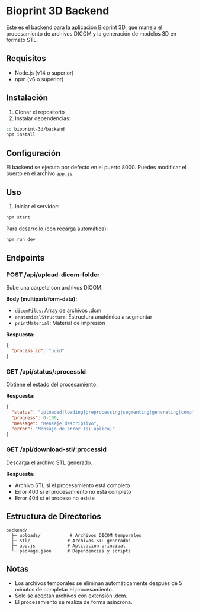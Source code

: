 # Bioprint 3D Backend

Este es el backend para la aplicación Bioprint 3D, que maneja el procesamiento de archivos DICOM y la generación de modelos 3D en formato STL.

## Requisitos

- Node.js (v14 o superior)
- npm (v6 o superior)

## Instalación

1. Clonar el repositorio
2. Instalar dependencias:
```bash
cd bioprint-3d/backend
npm install
```

## Configuración

El backend se ejecuta por defecto en el puerto 8000. Puedes modificar el puerto en el archivo `app.js`.

## Uso

1. Iniciar el servidor:
```bash
npm start
```

Para desarrollo (con recarga automática):
```bash
npm run dev
```

## Endpoints

### POST /api/upload-dicom-folder
Sube una carpeta con archivos DICOM.

**Body (multipart/form-data):**
- `dicomFiles`: Array de archivos .dcm
- `anatomicalStructure`: Estructura anatómica a segmentar
- `printMaterial`: Material de impresión

**Respuesta:**
```json
{
  "process_id": "uuid"
}
```

### GET /api/status/:processId
Obtiene el estado del procesamiento.

**Respuesta:**
```json
{
  "status": "uploaded|loading|preprocessing|segmenting|generating|completed|failed",
  "progress": 0-100,
  "message": "Mensaje descriptivo",
  "error": "Mensaje de error (si aplica)"
}
```

### GET /api/download-stl/:processId
Descarga el archivo STL generado.

**Respuesta:**
- Archivo STL si el procesamiento está completo
- Error 400 si el procesamiento no está completo
- Error 404 si el proceso no existe

## Estructura de Directorios

```
backend/
  ├─ uploads/           # Archivos DICOM temporales
  ├─ stl/              # Archivos STL generados
  ├─ app.js            # Aplicación principal
  └─ package.json      # Dependencias y scripts
```

## Notas

- Los archivos temporales se eliminan automáticamente después de 5 minutos de completar el procesamiento.
- Solo se aceptan archivos con extensión .dcm.
- El procesamiento se realiza de forma asíncrona. 